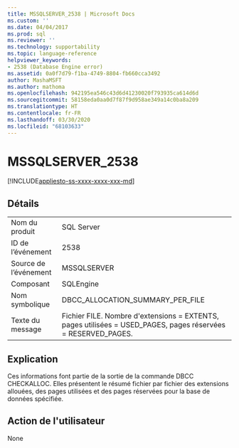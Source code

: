 ```yaml
---
title: MSSQLSERVER_2538 | Microsoft Docs
ms.custom: ''
ms.date: 04/04/2017
ms.prod: sql
ms.reviewer: ''
ms.technology: supportability
ms.topic: language-reference
helpviewer_keywords:
- 2538 (Database Engine error)
ms.assetid: 0a0f7d79-f1ba-4749-8804-fb660cca3492
author: MashaMSFT
ms.author: mathoma
ms.openlocfilehash: 942195ea546c43d6d41230020f793935ca614d6d
ms.sourcegitcommit: 58158eda0aa0d7f87f9d958ae349a14c0ba8a209
ms.translationtype: HT
ms.contentlocale: fr-FR
ms.lasthandoff: 03/30/2020
ms.locfileid: "68103633"
---
```

# <a name="mssqlserver_2538"></a>MSSQLSERVER_2538
[!INCLUDE[appliesto-ss-xxxx-xxxx-xxx-md](../../includes/appliesto-ss-xxxx-xxxx-xxx-md.md)]
  
## <a name="details"></a>Détails  
  
|||  
|-|-|  
|Nom du produit|SQL Server|  
|ID de l’événement|2538|  
|Source de l’événement|MSSQLSERVER|  
|Composant|SQLEngine|  
|Nom symbolique|DBCC_ALLOCATION_SUMMARY_PER_FILE|  
|Texte du message|Fichier FILE. Nombre d'extensions = EXTENTS, pages utilisées = USED_PAGES, pages réservées = RESERVED_PAGES.|  
  
## <a name="explanation"></a>Explication  
Ces informations font partie de la sortie de la commande DBCC CHECKALLOC. Elles présentent le résumé fichier par fichier des extensions allouées, des pages utilisées et des pages réservées pour la base de données spécifiée.  
  
## <a name="user-action"></a>Action de l'utilisateur  
None  
  
